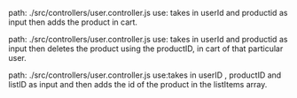 <!-- add to cart -->
path: ./src/controllers/user.controller.js
use: takes in userId and productid as input then adds the product in cart.


<!-- delete from cart -->
path: ./src/controllers/user.controller.js
use: takes in userId and productid as input then deletes the product using the productID, in cart of that particular user.

<!-- add to list -->
path: ./src/controllers/user.controller.js
use:takes in userID , productID and listID as input and then adds the id of the product in the listItems array.


<!-- remove list -->


<!-- remove product from list -->